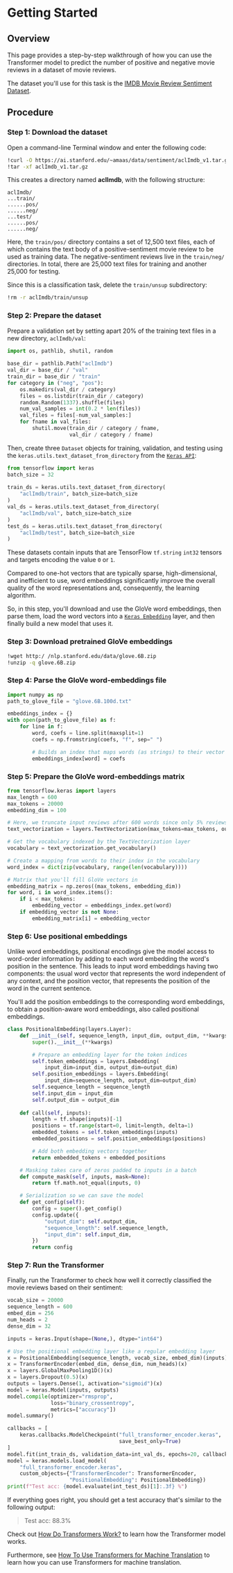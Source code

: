 # Getting Started


## Overview

This page provides a step-by-step walkthrough of how you can use the Transformer model to predict the number of positive and negative movie reviews in a dataset of movie reviews.

The dataset you'll use for this task is the [IMDB Movie Review Sentiment Dataset](https://ai.stanford.edu/~amaas/data/sentiment/).


## Procedure


### Step 1: Download the dataset

Open a command-line Terminal window and enter the following code:

```bash
!curl -O https://ai.stanford.edu/~amaas/data/sentiment/aclImdb_v1.tar.gz
!tar -xf aclImdb_v1.tar.gz
```
  
This creates a directory named **aclImdb**, with the following structure:

```
aclImdb/
...train/
......pos/
......neg/
...test/
......pos/
......neg/
```

Here, the `train/pos/` directory contains a set of 12,500 text files, each of which contains the text body of a positive-sentiment movie review to be used as training data. The negative-sentiment reviews live in the `train/neg/` directories. In total, there are 25,000 text files for training and another 25,000 for testing.

Since this is a classification task, delete the `train/unsup` subdirectory:

```bash
!rm -r aclImdb/train/unsup
```


### Step 2: Prepare the dataset

Prepare a validation set by setting apart 20% of the training text files in a new directory, `aclImdb/val`:

```python
import os, pathlib, shutil, random
  
base_dir = pathlib.Path("aclImdb")
val_dir = base_dir / "val" 
train_dir = base_dir / "train" 
for category in ("neg", "pos"):
    os.makedirs(val_dir / category)
    files = os.listdir(train_dir / category)
    random.Random(1337).shuffle(files)
    num_val_samples = int(0.2 * len(files))
    val_files = files[-num_val_samples:]
    for fname in val_files:
        shutil.move(train_dir / category / fname,
                    val_dir / category / fname)
```

Then, create three `Dataset` objects for training, validation, and testing using the `keras.utils.text_dataset_from_directory` from the [`Keras API`](https://www.tensorflow.org/api_docs/python/tf/keras/utils/text_dataset_from_directory):

```python
from tensorflow import keras
batch_size = 32 
  
train_ds = keras.utils.text_dataset_from_directory(
    "aclImdb/train", batch_size=batch_size
)
val_ds = keras.utils.text_dataset_from_directory(
    "aclImdb/val", batch_size=batch_size
)
test_ds = keras.utils.text_dataset_from_directory(
    "aclImdb/test", batch_size=batch_size
)
```

These datasets contain inputs that are TensorFlow `tf.string` `int32` tensors and targets encoding the value `0` or `1`. 

Compared to one-hot vectors that are typically sparse, high-dimensional, and inefficient to use, word embeddings significantly improve the overall quality of the word representations and, consequently, the learning algorithm. 

So, in this step, you'll download and use the GloVe word embeddings, then parse them, load the word vectors into a [`Keras Embedding`](https://keras.io/api/layers/core_layers/embedding/) layer, and then finally build a new model that uses it.


### Step 3: Download pretrained GloVe embeddings

```bash
!wget http:/ /nlp.stanford.edu/data/glove.6B.zip
!unzip -q glove.6B.zip
```


### Step 4: Parse the GloVe word-embeddings file

```python
import numpy as np
path_to_glove_file = "glove.6B.100d.txt"

embeddings_index = {} 
with open(path_to_glove_file) as f:
    for line in f:
        word, coefs = line.split(maxsplit=1)
        coefs = np.fromstring(coefs, "f", sep=" ")

        # Builds an index that maps words (as strings) to their vector representations
        embeddings_index[word] = coefs
```


### Step 5: Prepare the GloVe word-embeddings matrix

```python
from tensorflow.keras import layers
max_length = 600
max_tokens = 20000
embedding_dim = 100 

# Here, we truncate input reviews after 600 words since only 5% reviews are longer than 600 words
text_vectorization = layers.TextVectorization(max_tokens=max_tokens, output_sequence_length=max_length)

# Get the vocabulary indexed by the TextVectorization layer
vocabulary = text_vectorization.get_vocabulary()

# Create a mapping from words to their index in the vocabulary
word_index = dict(zip(vocabulary, range(len(vocabulary))))

# Matrix that you'll fill GloVe vectors in
embedding_matrix = np.zeros((max_tokens, embedding_dim))
for word, i in word_index.items():
    if i < max_tokens:
        embedding_vector = embeddings_index.get(word)
    if embedding_vector is not None:
        embedding_matrix[i] = embedding_vector
```


### Step 6: Use positional embeddings

Unlike word embeddings, positional encodings give the model access to word-order information by adding to each word embedding the word's position in the sentence. This leads to input word embeddings having two components: the usual word vector that represents the word independent of any context, and the position vector, that represents the position of the word in the current sentence.

You'll add the position embeddings to the corresponding word embeddings, to obtain a position-aware word embeddings, also called positional embeddings.

```python
class PositionalEmbedding(layers.Layer):
    def __init__(self, sequence_length, input_dim, output_dim, **kwargs):  
        super().__init__(**kwargs)

        # Prepare an embedding layer for the token indices
        self.token_embeddings = layers.Embedding(
            input_dim=input_dim, output_dim=output_dim)
        self.position_embeddings = layers.Embedding(
            input_dim=sequence_length, output_dim=output_dim)
        self.sequence_length = sequence_length
        self.input_dim = input_dim
        self.output_dim = output_dim
  
    def call(self, inputs):
        length = tf.shape(inputs)[-1]
        positions = tf.range(start=0, limit=length, delta=1)
        embedded_tokens = self.token_embeddings(inputs)
        embedded_positions = self.position_embeddings(positions)

        # Add both embedding vectors together
        return embedded_tokens + embedded_positions

    # Masking takes care of zeros padded to inputs in a batch
    def compute_mask(self, inputs, mask=None):
        return tf.math.not_equal(inputs, 0)

    # Serialization so we can save the model
    def get_config(self):
        config = super().get_config()
        config.update({
            "output_dim": self.output_dim,
            "sequence_length": self.sequence_length,
            "input_dim": self.input_dim,
        })
        return config
```


### Step 7: Run the Transformer

Finally, run the Transformer to check how well it correctly classified the movie reviews based on their sentiment:

```python
vocab_size = 20000 
sequence_length = 600 
embed_dim = 256 
num_heads = 2 
dense_dim = 32 

inputs = keras.Input(shape=(None,), dtype="int64")

# Use the positional embedding layer like a regular embedding layer
x = PositionalEmbedding(sequence_length, vocab_size, embed_dim)(inputs)
x = TransformerEncoder(embed_dim, dense_dim, num_heads)(x)
x = layers.GlobalMaxPooling1D()(x)
x = layers.Dropout(0.5)(x)
outputs = layers.Dense(1, activation="sigmoid")(x)
model = keras.Model(inputs, outputs)
model.compile(optimizer="rmsprop",
              loss="binary_crossentropy",
              metrics=["accuracy"])
model.summary()

callbacks = [
    keras.callbacks.ModelCheckpoint("full_transformer_encoder.keras",
                                    save_best_only=True)
] 
model.fit(int_train_ds, validation_data=int_val_ds, epochs=20, callbacks=callbacks)
model = keras.models.load_model(
    "full_transformer_encoder.keras",
    custom_objects={"TransformerEncoder": TransformerEncoder,
                    "PositionalEmbedding": PositionalEmbedding}) 
print(f"Test acc: {model.evaluate(int_test_ds)[1]:.3f} %")
```

If everything goes right, you should get a test accuracy that's similar to the following output:

> Test acc: 88.3%


Check out [How Do Transformers Work?](important-concepts.md) to learn how the Transformer model works.

Furthermore, see [How To Use Transformers for Machine Translation](how-to-use-transformers-for-translation.md) to learn how you can use Transformers for machine translation.